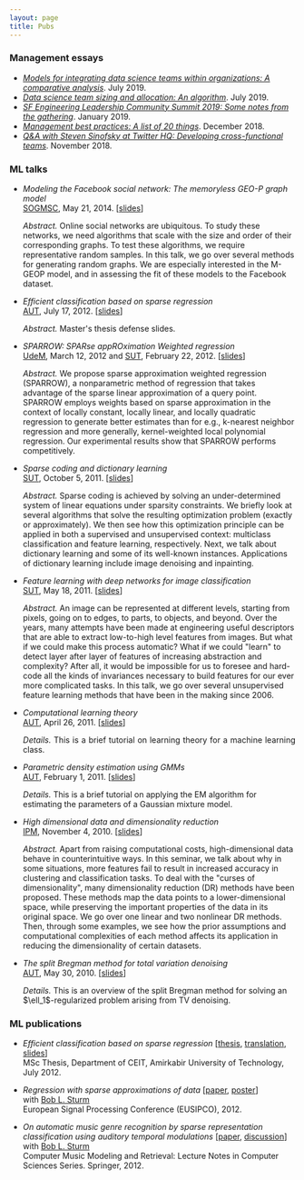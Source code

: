 ```yaml
---
layout: page
title: Pubs
---
```


<!-- Follow <a href="https://medium.com/@djpardis/" target="_blank">my blog</a> to learn about upcoming posts. -->

### Management essays

- <em><a href="https://medium.com/@djpardis/models-for-integrating-data-science-teams-within-organizations-7c5afa032ebd" target="_blank">Models for integrating data science teams within organizations: A comparative analysis</a></em>. July 2019.
- <em><a href="https://medium.com/@djpardis/recommendations-for-data-science-team-sizing-and-allocation-strategy-a38f943638e5" target="_blank">Data science team sizing and allocation: An algorithm</a></em>. July 2019.
- <em><a href="https://djpardis.medium.com/sfelc-summit-2019-5a5b2ce91346" target="_blank">SF Engineering Leadership Community Summit 2019: Some notes from the gathering</a></em>. January 2019.
- <em><a href="https://medium.com/@djpardis/management-and-coaching-best-practices-as-a-list-of-n-things-7a6d9c7f0fa5" target="_blank">Management best practices: A list of 20 things</a></em>. December 2018.
- <em><a href="https://medium.com/@djpardis/q-a-with-steven-sinofsky-at-twitter-hq-a658ca5db953" target="_blank">Q&A with Steven Sinofsky at Twitter HQ: Developing cross-functional teams</a></em>. November 2018.

### ML talks

- <em>Modeling the Facebook social network: The memoryless GEO-P graph model</em>
    <br/>
    <a title="SOGMSC '14'" href="https://mathstat.uoguelph.ca/graduate/sogmsc">SOGMSC</a>, May 21, 2014. [<a href="/files/modeling_the_facebook_social_network.pdf" target="_blank">slides</a>]
    <p><i>Abstract.</i> Online social networks are ubiquitous. To study these networks, we need algorithms that scale with the size and order of their corresponding graphs. To test these algorithms, we require representative random samples. In this talk, we go over several methods for generating random graphs. We are especially interested in the M-GEOP model, and in assessing the fit of these models to the Facebook dataset.</p>


- <em>Efficient classification based on sparse regression</em>
    <br/>
    <a title="Amirkabir University of Technology" href="http://aut.ac.ir/aut/" target="_blank">AUT</a>, July 17, 2012. [<a href="/files/defense_slides.pdf" target="_blank">slides</a>]
    <p><i>Abstract.</i> Master's thesis defense slides.</p>

- <em>SPARROW: SPARse appROximation Weighted regression</em>
    <br/>
    	<a title="University of Montreal" href="http://www.iro.umontreal.ca/?lang=en" target="_blank">UdeM</a>, March 12, 2012 and <a title="Sharif University of Technology" href="http://www.en.sharif.edu/" target="_blank">SUT</a>, February 22, 2012. [<a href="/files/sparse_approximation_weighted_regression.pdf" target="_blank">slides</a>]
    <p><i>Abstract.</i> We propose sparse approximation weighted regression (SPARROW), a nonparametric method of regression that takes advantage of the sparse linear approximation of a query point. SPARROW employs weights based on sparse approximation in the context of locally constant, locally linear, and locally quadratic regression to generate better estimates than for e.g.,  k-nearest neighbor regression and more generally, kernel-weighted local polynomial regression. Our experimental results show that SPARROW performs competitively.</p>

- <em>Sparse coding and dictionary learning</em>
    <br/>
    	<a title="Sharif University of Technology" href="http://www.sharif.ir/en/" target="_blank">SUT</a>, October 5, 2011. [<a href="/files/sparse_coding_and_dictionary_learning.pdf" target="_blank">slides</a>]
    <p><i>Abstract.</i> Sparse coding is achieved by solving an under-determined system of linear equations under sparsity constraints. We briefly look at several algorithms that solve the resulting optimization problem (exactly or approximately). We then see how this optimization principle can be applied in both a supervised and unsupervised context: multiclass classification and feature learning, respectively. Next, we talk about dictionary learning and some of its well-known instances. Applications of dictionary learning include image denoising and inpainting.</p>

- <em>Feature learning with deep networks for image classification</em><br/>
    	<a title="Sharif University of Technology" href="http://www.sharif.ir/en/" target="_blank">SUT</a>, May 18, 2011. [<a href="/files/feature_learning_with_deep_networks_for_image_classification.pdf" target="_blank">slides</a>]
    <p><i>Abstract.</i> An image can be represented at different levels, starting from pixels, going on to edges, to parts, to objects, and beyond. Over the years, many attempts have been made at engineering useful descriptors that are able to extract low-to-high level features from images. But what if we could make this process automatic? What if we could "learn" to detect layer after layer of features of increasing abstraction and complexity? After all, it would be impossible for us to foresee and hard-code all the kinds of invariances necessary to build features for our ever more complicated tasks. In this talk, we go over several unsupervised feature learning methods that have been in the making since 2006.</p>

- <em>Computational learning theory</em>
  <br/>
    	<a title="Amirkabir University of Technology" href="http://aut.ac.ir/" target="_blank">AUT</a>, April 26, 2011. [<a href="/files/computational_learning_theory.pdf" target="_blank">slides</a>]
    <p align="justify"><i>Details.</i> This is a brief tutorial on learning theory for a machine learning class.</p>

- <em>Parametric density estimation using GMMs</em><br/>
    	<a title="Amirkabir University of Technology" href="http://aut.ac.ir/" target="_blank">AUT</a>, February 1, 2011. [<a href="/files/parametric_density_estimation_using_gaussian_mixture_models.pdf" target="_blank">slides</a>]
    <p><i>Details.</i> This is a brief tutorial on applying the EM algorithm for estimating the parameters of a Gaussian mixture model.</p>

- <em>High dimensional data and dimensionality reduction</em><br/>
    	<a title="Institute for Research in Fundamental Sciences" href="http://www.ipm.ac.ir/" target="_blank">IPM</a>, November 4, 2010. [<a href="/files/high-dimensional_data_and_dimensionality_reduction.pdf" target="_blank">slides</a>]
    <p><i>Abstract.</i> Apart from raising computational costs, high-dimensional data behave in counterintuitive ways. In this seminar, we talk about why in some situations, more features fail to result in increased accuracy in clustering and classification tasks. To deal with the "curses of dimensionality", many dimensionality reduction (DR) methods have been proposed. These methods map the data points to a lower-dimensional space, while preserving the important properties of the data in its original space. We go over one linear and two nonlinear DR methods. Then, through some examples, we see how the prior assumptions and computational complexities of each method affects its application in reducing the dimensionality of certain datasets.</p>

- <em>The split Bregman method for total variation denoising</em><br/>
    	<a title="Amirkabir University of Technology" href="http://aut.ac.ir/" target="_blank">AUT</a>, May 30, 2010. [<a href="/files/the_split_bregman_method_for_l1_regularized_problems.pdf" target="_blank">slides</a>]
    <p><i>Details.</i> This is an overview of the split Bregman method for solving an $\ell_1$-regularized problem arising from TV denoising.</p>

### ML publications

- <em>Efficient classification based on sparse regression</em>
            [<a title="Efficient classification based on sparse regression" href="/files/Noorzad2012b.pdf" target="_blank">thesis</a>, <a href="/files/thesis_in_persian.pdf" target="_blank">translation</a>, <a href="/files/defense_slides.pdf" target="_blank">slides</a>]<br/>
            MSc Thesis, Department of CEIT, Amirkabir University of Technology, July 2012.

- <em>Regression with sparse approximations of data</em> [<a title="Regression with sparse approximations of data" href="/files/Noorzad2012a.pdf" target="_blank">paper</a>, <a href="http://vbn.aau.dk/files/71866593/poster.pdf" target="_blank">poster</a>]
    <br/>
    with <a href="http://www.eecs.qmul.ac.uk/~sturm/" target="_blank">Bob L. Sturm</a>
    <br/>
    European Signal Processing Conference (EUSIPCO), 2012.

- <em>On automatic music genre recognition by sparse representation classification using auditory temporal modulations</em> [<a href="http://cmmr2012.eecs.qmul.ac.uk/sites/cmmr2012.eecs.qmul.ac.uk/files/pdf/papers/cmmr2012_submission_17.pdf" target="_blank">paper</a>, <a href="http://media.aau.dk/null_space_pursuits/2012/01/frustrations-with-music-genre.html" target="_blank">discussion</a>]
    <br/>
    with <a href="http://www.eecs.qmul.ac.uk/~sturm/" target="_blank">Bob L. Sturm</a>
    <br/>
    Computer Music Modeling and Retrieval: Lecture Notes in Computer Sciences Series. Springer, 2012.
